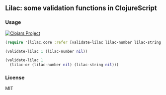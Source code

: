 
Lilac: some validation functions in ClojureScript
----

### Usage

[![Clojars Project](https://img.shields.io/clojars/v/mvc-works/lilac.svg)](https://clojars.org/mvc-works/lilac)

```clojure
(require '[lilac.core :refer [validate-lilac lilac-number lilac-string lilac-or]])

(validate-lilac 1 (lilac-number nil))

(validate-lilac 1
  (lilac-or (lilac-number nil) (lilac-string nil)))
```

### License

MIT
